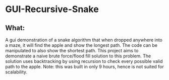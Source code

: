 # GUI-Recursive-Snake


## What:
A gui demonstration of a snake algorithm that when dropped anywhere into a maze, it will find the apple and show the longest path. The code can be manipulated to also show the shortest path. This project aims to demonstrate a naive brute force/flood fill solution to this problem. The solution uses backtracking by using recursion to check every possible valid path to the apple. Note: this was built in only 9 hours, hence is not suited for scalability.

